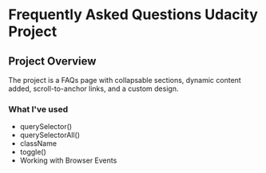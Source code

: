# Frequently Asked Questions Udacity Project

## Project Overview

The project is a FAQs page with collapsable sections, dynamic content added, scroll-to-anchor links, and a custom design.

### What I've used

- querySelector()
- querySelectorAll()
- className
- toggle()
- Working with Browser Events
